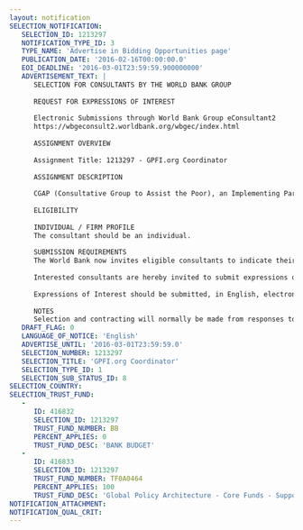 ```yaml
---
layout: notification
SELECTION_NOTIFICATION: 
   SELECTION_ID: 1213297
   NOTIFICATION_TYPE_ID: 3
   TYPE_NAME: 'Advertise in Bidding Opportunities page'
   PUBLICATION_DATE: '2016-02-16T00:00:00.0'
   EOI_DEADLINE: '2016-03-01T23:59:59.900000000'
   ADVERTISEMENT_TEXT: |
      SELECTION FOR CONSULTANTS BY THE WORLD BANK GROUP
      
      REQUEST FOR EXPRESSIONS OF INTEREST
      
      Electronic Submissions through World Bank Group eConsultant2
      https://wbgeconsult2.worldbank.org/wbgec/index.html
      
      ASSIGNMENT OVERVIEW
      
      Assignment Title: 1213297 - GPFI.org Coordinator
      
      ASSIGNMENT DESCRIPTION
      
      CGAP (Consultative Group to Assist the Poor), an Implementing Partner of the G20 Global Partnership for Financial Inclusion (GPFI) seeks a consultant to manage the GPFI website, www.GPFI.org (GPFI.org), and to provide related communications advice to CGAPs Global Policy Architecture Initiative.  The position is titled the GPFI.org Coordinator.
      
      ELIGIBILITY
      
      INDIVIDUAL / FIRM PROFILE
      The consultant should be an individual. 
      
      SUBMISSION REQUIREMENTS
      The World Bank now invites eligible consultants to indicate their interest in providing the services.  Interested consultants must provide information indicating that they are qualified to perform the services (brochures, description of similar assignments, experience in similar conditions, availability of appropriate skills among staff, etc.).  Please note that the total size of all attachments should be less than 5MB.  
      
      Interested consultants are hereby invited to submit expressions of interest.
      
      Expressions of Interest should be submitted, in English, electronically through World Bank Group eConsultant2 (https://wbgeconsult2.worldbank.org/wbgec/index.html)
      
      NOTES
      Selection and contracting will normally be made from responses to this notification.  The consultant will be selected from a shortlist, subject to availability of funding.
   DRAFT_FLAG: 0
   LANGUAGE_OF_NOTICE: 'English'
   ADVERTISE_UNTIL: '2016-03-01T23:59:59.0'
   SELECTION_NUMBER: 1213297
   SELECTION_TITLE: 'GPFI.org Coordinator'
   SELECTION_TYPE_ID: 1
   SELECTION_SUB_STATUS_ID: 8
SELECTION_COUNTRY: 
SELECTION_TRUST_FUND: 
   - 
      ID: 416832
      SELECTION_ID: 1213297
      TRUST_FUND_NUMBER: BB
      PERCENT_APPLIES: 0
      TRUST_FUND_DESC: 'BANK BUDGET'
   - 
      ID: 416833
      SELECTION_ID: 1213297
      TRUST_FUND_NUMBER: TF0A0464
      PERCENT_APPLIES: 100
      TRUST_FUND_DESC: 'Global Policy Architecture - Core Funds - Support to SSBs and Other Global Bodies on Financial Inclusion'
NOTIFICATION_ATTACHMENT: 
NOTIFICATION_QUAL_CRIT: 
---
```

